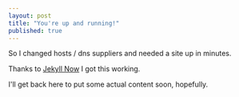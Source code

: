 ```yaml
---
layout: post
title: "You're up and running!"
published: true
---
```


So I changed hosts / dns suppliers and needed a site up in minutes.

Thanks to [Jekyll Now](https://github.com/barryclark/jekyll-now) I got this working.

I'll get back here to put some actual content soon, hopefully.